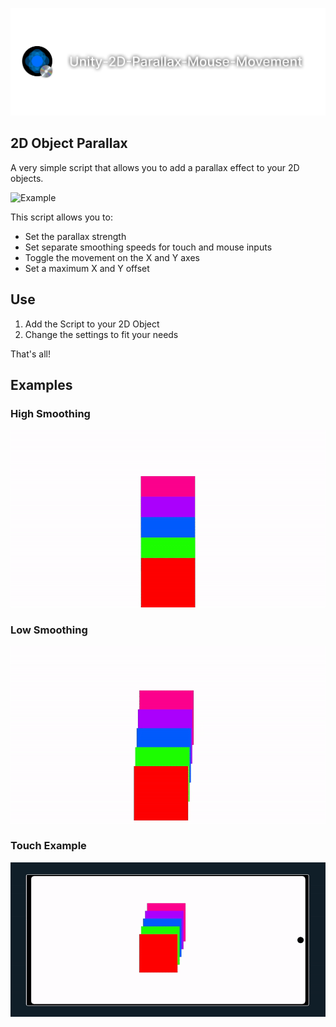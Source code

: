 ![Example](https://raw.githubusercontent.com/L1am-cd/Unity-2D-Parallax-Mouse-Movement/main/ReadMeAssets/UnityParallaxBanner.png)
## 2D Object Parallax

A very simple script that allows you to add a parallax effect to your 2D objects.

![Example](https://raw.githubusercontent.com/L1am-cd/Unity-2D-Parallax-Mouse-Movement/main/ReadMeAssets/Parallax%20Example.gif)

This script allows you to:

- Set the parallax strength
- Set separate smoothing speeds for touch and mouse inputs
- Toggle the movement on the X and Y axes
- Set a maximum X and Y offset

## Use

1. Add the Script to your 2D Object
2. Change the settings to fit your needs

That's all!

## Examples

### High Smoothing
![High Smoothing Example](https://raw.githubusercontent.com/L1am-cd/Unity-2D-Parallax-Mouse-Movement/main/ReadMeAssets/ParallaxSlow.gif)

### Low Smoothing
![Low Smoothing Example](https://raw.githubusercontent.com/L1am-cd/Unity-2D-Parallax-Mouse-Movement/main/ReadMeAssets/ParallaxFast.gif)

### Touch Example
![Touch Example](https://raw.githubusercontent.com/L1am-cd/Unity-2D-Parallax-Mouse-Movement/main/ReadMeAssets/ParallaxPhone.gif)
